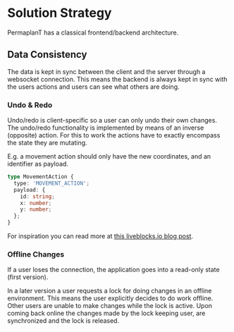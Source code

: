 # Solution Strategy

PermaplanT has a classical frontend/backend architecture.

## Data Consistency

The data is kept in sync between the client and the server through a websocket connection.
This means the backend is always kept in sync with the users actions and users can see what others are doing.

### Undo & Redo

Undo/redo is client-specific so a user can only undo their own changes.
The undo/redo functionality is implemented by means of an inverse (opposite) action.
For this to work the actions have to exactly encompass the state they are mutating.

E.g. a movement action should only have the new coordinates, and an identifier as payload.

```ts
type MovementAction {
  type: 'MOVEMENT_ACTION';
  payload: {
    id: string;
    x: number;
    y: number;
  };
}
```

For inspiration you can read more at [this liveblocks.io blog post](https://liveblocks.io/blog/how-to-build-undo-redo-in-a-multiplayer-environment).

### Offline Changes

If a user loses the connection, the application goes into a read-only state (first version).

In a later version a user requests a lock for doing changes in an offline environment.
This means the user explicitly decides to do work offline.
Other users are unable to make changes while the lock is active.
Upon coming back online the changes made by the lock keeping user, are synchronized and the lock is released.
